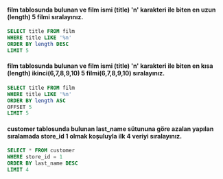 #### film tablosunda bulunan ve film ismi (title) 'n' karakteri ile biten en uzun (length) 5 filmi sıralayınız.
```sql
SELECT title FROM film
WHERE title LIKE '%n'
ORDER BY length DESC
LIMIT 5
```
#### film tablosunda bulunan ve film ismi (title) 'n' karakteri ile biten en kısa (length) ikinci(6,7,8,9,10) 5 filmi(6,7,8,9,10) sıralayınız.
```sql
SELECT title FROM film
WHERE title LIKE '%n'
ORDER BY length ASC
OFFSET 5
LIMIT 5
```
#### customer tablosunda bulunan last_name sütununa göre azalan yapılan sıralamada store_id 1 olmak koşuluyla ilk 4 veriyi sıralayınız.
```sql
SELECT * FROM customer
WHERE store_id = 1 
ORDER BY last_name DESC
LIMIT 4
```

